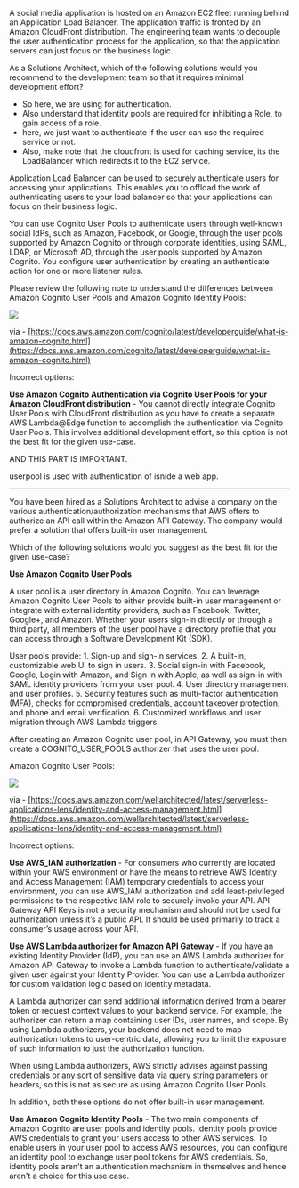 A social media application is hosted on an Amazon EC2 fleet running behind an Application Load Balancer. The application traffic is fronted by an Amazon CloudFront distribution. The engineering team wants to decouple the user authentication process for the application, so that the application servers can just focus on the business logic.

As a Solutions Architect, which of the following solutions would you recommend to the development team so that it requires minimal development effort?

- So here, we are using for authentication.
- Also understand that identity pools are required for inhibiting a Role, to gain access of a role.
- here, we just want to authenticate if the user can use the required service or not.
- Also, make note that the cloudfront is used for caching service, its the LoadBalancer which redirects it to the EC2 service.



Application Load Balancer can be used to securely authenticate users for accessing your applications. This enables you to offload the work of authenticating users to your load balancer so that your applications can focus on their business logic.


You can use Cognito User Pools to authenticate users through well-known social IdPs, such as Amazon, Facebook, or Google, through the user pools supported by Amazon Cognito or through corporate identities, using SAML, LDAP, or Microsoft AD, through the user pools supported by Amazon Cognito. You configure user authentication by creating an authenticate action for one or more listener rules.


Please review the following note to understand the differences between Amazon Cognito User Pools and Amazon Cognito Identity Pools:

![](https://assets-pt.media.datacumulus.com/aws-saa-pt/assets/pt2-q17-i2.jpg)

via - [https://docs.aws.amazon.com/cognito/latest/developerguide/what-is-amazon-cognito.html](https://docs.aws.amazon.com/cognito/latest/developerguide/what-is-amazon-cognito.html)

Incorrect options:



**Use Amazon Cognito Authentication via Cognito User Pools for your Amazon CloudFront distribution** - You cannot directly integrate Cognito User Pools with CloudFront distribution as you have to create a separate AWS Lambda@Edge function to accomplish the authentication via Cognito User Pools. This involves additional development effort, so this option is not the best fit for the given use-case.



AND THIS PART IS IMPORTANT.

userpool is used with authentication of isnide a web app.


---



You have been hired as a Solutions Architect to advise a company on the various authentication/authorization mechanisms that AWS offers to authorize an API call within the Amazon API Gateway. The company would prefer a solution that offers built-in user management.

Which of the following solutions would you suggest as the best fit for the given use-case?


**Use Amazon Cognito User Pools**

A user pool is a user directory in Amazon Cognito. You can leverage Amazon Cognito User Pools to either provide built-in user management or integrate with external identity providers, such as Facebook, Twitter, Google+, and Amazon. Whether your users sign-in directly or through a third party, all members of the user pool have a directory profile that you can access through a Software Development Kit (SDK).

User pools provide: 1. Sign-up and sign-in services. 2. A built-in, customizable web UI to sign in users. 3. Social sign-in with Facebook, Google, Login with Amazon, and Sign in with Apple, as well as sign-in with SAML identity providers from your user pool. 4. User directory management and user profiles. 5. Security features such as multi-factor authentication (MFA), checks for compromised credentials, account takeover protection, and phone and email verification. 6. Customized workflows and user migration through AWS Lambda triggers.

After creating an Amazon Cognito user pool, in API Gateway, you must then create a COGNITO_USER_POOLS authorizer that uses the user pool.

Amazon Cognito User Pools:

![](https://assets-pt.media.datacumulus.com/aws-saa-pt/assets/pt2-q24-i1.jpg)

via - [https://docs.aws.amazon.com/wellarchitected/latest/serverless-applications-lens/identity-and-access-management.html](https://docs.aws.amazon.com/wellarchitected/latest/serverless-applications-lens/identity-and-access-management.html)

Incorrect options:

**Use AWS_IAM authorization** - For consumers who currently are located within your AWS environment or have the means to retrieve AWS Identity and Access Management (IAM) temporary credentials to access your environment, you can use AWS_IAM authorization and add least-privileged permissions to the respective IAM role to securely invoke your API. API Gateway API Keys is not a security mechanism and should not be used for authorization unless it’s a public API. It should be used primarily to track a consumer’s usage across your API.

**Use AWS Lambda authorizer for Amazon API Gateway** - If you have an existing Identity Provider (IdP), you can use an AWS Lambda authorizer for Amazon API Gateway to invoke a Lambda function to authenticate/validate a given user against your Identity Provider. You can use a Lambda authorizer for custom validation logic based on identity metadata.

A Lambda authorizer can send additional information derived from a bearer token or request context values to your backend service. For example, the authorizer can return a map containing user IDs, user names, and scope. By using Lambda authorizers, your backend does not need to map authorization tokens to user-centric data, allowing you to limit the exposure of such information to just the authorization function.

When using Lambda authorizers, AWS strictly advises against passing credentials or any sort of sensitive data via query string parameters or headers, so this is not as secure as using Amazon Cognito User Pools.

In addition, both these options do not offer built-in user management.

**Use Amazon Cognito Identity Pools** - The two main components of Amazon Cognito are user pools and identity pools. Identity pools provide AWS credentials to grant your users access to other AWS services. To enable users in your user pool to access AWS resources, you can configure an identity pool to exchange user pool tokens for AWS credentials. So, identity pools aren't an authentication mechanism in themselves and hence aren't a choice for this use case.
